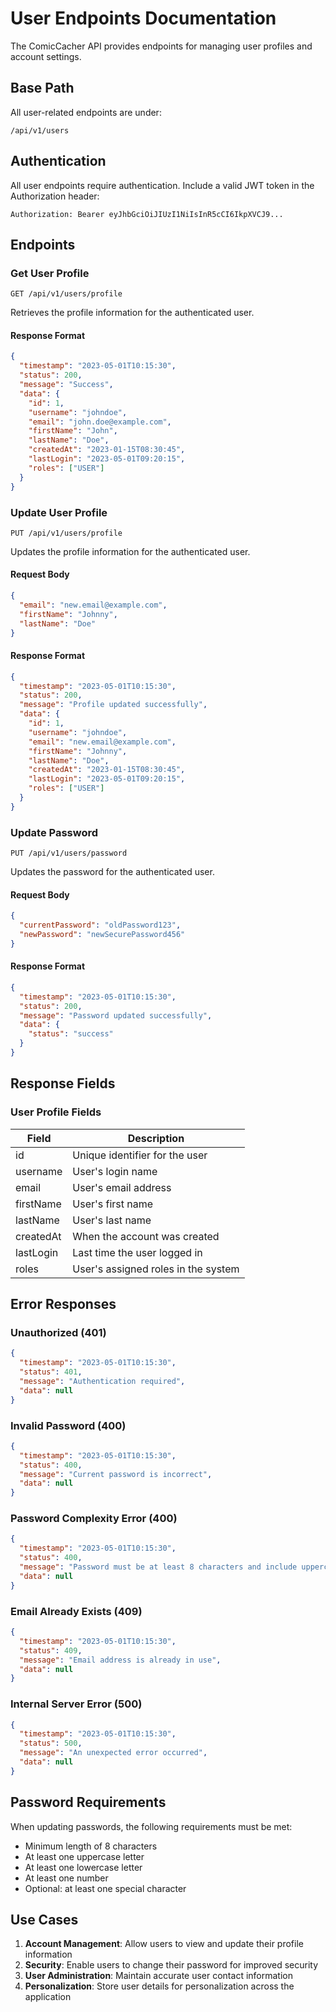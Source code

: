 # User Endpoints Documentation

The ComicCacher API provides endpoints for managing user profiles and account settings.

## Base Path

All user-related endpoints are under:

```
/api/v1/users
```

## Authentication

All user endpoints require authentication. Include a valid JWT token in the Authorization header:

```
Authorization: Bearer eyJhbGciOiJIUzI1NiIsInR5cCI6IkpXVCJ9...
```

## Endpoints

### Get User Profile

```
GET /api/v1/users/profile
```

Retrieves the profile information for the authenticated user.

#### Response Format

```json
{
  "timestamp": "2023-05-01T10:15:30",
  "status": 200,
  "message": "Success",
  "data": {
    "id": 1,
    "username": "johndoe",
    "email": "john.doe@example.com",
    "firstName": "John",
    "lastName": "Doe",
    "createdAt": "2023-01-15T08:30:45",
    "lastLogin": "2023-05-01T09:20:15",
    "roles": ["USER"]
  }
}
```

### Update User Profile

```
PUT /api/v1/users/profile
```

Updates the profile information for the authenticated user.

#### Request Body

```json
{
  "email": "new.email@example.com",
  "firstName": "Johnny",
  "lastName": "Doe"
}
```

#### Response Format

```json
{
  "timestamp": "2023-05-01T10:15:30",
  "status": 200,
  "message": "Profile updated successfully",
  "data": {
    "id": 1,
    "username": "johndoe",
    "email": "new.email@example.com",
    "firstName": "Johnny",
    "lastName": "Doe",
    "createdAt": "2023-01-15T08:30:45",
    "lastLogin": "2023-05-01T09:20:15",
    "roles": ["USER"]
  }
}
```

### Update Password

```
PUT /api/v1/users/password
```

Updates the password for the authenticated user.

#### Request Body

```json
{
  "currentPassword": "oldPassword123",
  "newPassword": "newSecurePassword456"
}
```

#### Response Format

```json
{
  "timestamp": "2023-05-01T10:15:30",
  "status": 200,
  "message": "Password updated successfully",
  "data": {
    "status": "success"
  }
}
```

## Response Fields

### User Profile Fields

| Field      | Description                                  |
|------------|----------------------------------------------|
| id         | Unique identifier for the user               |
| username   | User's login name                            |
| email      | User's email address                         |
| firstName  | User's first name                            |
| lastName   | User's last name                             |
| createdAt  | When the account was created                 |
| lastLogin  | Last time the user logged in                 |
| roles      | User's assigned roles in the system          |

## Error Responses

### Unauthorized (401)

```json
{
  "timestamp": "2023-05-01T10:15:30",
  "status": 401,
  "message": "Authentication required",
  "data": null
}
```

### Invalid Password (400)

```json
{
  "timestamp": "2023-05-01T10:15:30",
  "status": 400,
  "message": "Current password is incorrect",
  "data": null
}
```

### Password Complexity Error (400)

```json
{
  "timestamp": "2023-05-01T10:15:30",
  "status": 400,
  "message": "Password must be at least 8 characters and include uppercase, lowercase, and numbers",
  "data": null
}
```

### Email Already Exists (409)

```json
{
  "timestamp": "2023-05-01T10:15:30",
  "status": 409,
  "message": "Email address is already in use",
  "data": null
}
```

### Internal Server Error (500)

```json
{
  "timestamp": "2023-05-01T10:15:30",
  "status": 500,
  "message": "An unexpected error occurred",
  "data": null
}
```

## Password Requirements

When updating passwords, the following requirements must be met:

- Minimum length of 8 characters
- At least one uppercase letter
- At least one lowercase letter
- At least one number
- Optional: at least one special character

## Use Cases

1. **Account Management**: Allow users to view and update their profile information
2. **Security**: Enable users to change their password for improved security
3. **User Administration**: Maintain accurate user contact information
4. **Personalization**: Store user details for personalization across the application